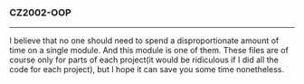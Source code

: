 ### CZ2002-OOP
---

I believe that no one should need to spend a disproportionate amount of time on a single module. And this module is one of them. These files are of course only for parts of each project(it would be ridiculous if I did all the code for each project), but I hope it can save you some time nonetheless.
